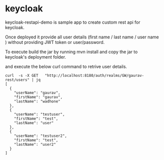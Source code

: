 # keycloak

keycloak-restapi-demo is sample app to create custom rest api for keycloak.

Once deployed it provide all user details (first name / last name / user name ) without providing JWT token or user/password.

To execute build the jar by running mvn install and copy the jar to keycloak's deployment folder.

and execute the below curl command to retrive user details.

```
curl  -s -X GET   "http://localhost:8180/auth/realms/GW/gaurav-rest/users" | jq
[
  {
    "userName": "gaurav",
    "firstName": "gaurav",
    "lastName": "wadhone"
  },
  {
    "userName": "testuser",
    "firstName": "test",
    "lastName": "user"
  },
  {
    "userName": "testuser2",
    "firstName": "test",
    "lastName": "user2"
  }
]
                              
```
